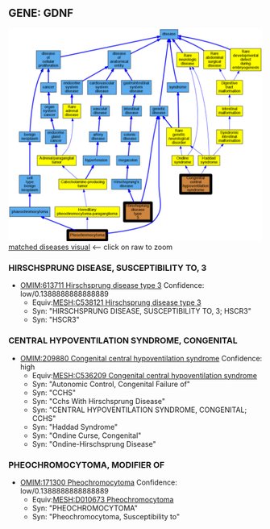 
## GENE: GDNF

![image](GDNF.png)
[matched diseases visual](GDNF.png)  <-- click on raw to zoom


### HIRSCHSPRUNG DISEASE, SUSCEPTIBILITY TO, 3
 * [OMIM:613711 Hirschsprung disease type 3](http://beta.monarchinitiative.org/disease/OMIM:613711) Confidence: low/0.1388888888888889
    * Equiv:[MESH:C538121 Hirschsprung disease type 3](http://beta.monarchinitiative.org/disease/MESH:C538121)
    * Syn: "HIRSCHSPRUNG DISEASE, SUSCEPTIBILITY TO, 3; HSCR3"
    * Syn: "HSCR3"

### CENTRAL HYPOVENTILATION SYNDROME, CONGENITAL
 * [OMIM:209880 Congenital central hypoventilation syndrome](http://beta.monarchinitiative.org/disease/OMIM:209880) Confidence: high
    * Equiv:[MESH:C536209 Congenital central hypoventilation syndrome](http://beta.monarchinitiative.org/disease/MESH:C536209)
    * Syn: "Autonomic Control, Congenital Failure of"
    * Syn: "CCHS"
    * Syn: "Cchs With Hirschsprung Disease"
    * Syn: "CENTRAL HYPOVENTILATION SYNDROME, CONGENITAL; CCHS"
    * Syn: "Haddad Syndrome"
    * Syn: "Ondine Curse, Congenital"
    * Syn: "Ondine-Hirschsprung Disease"

### PHEOCHROMOCYTOMA, MODIFIER OF
 * [OMIM:171300 Pheochromocytoma](http://beta.monarchinitiative.org/disease/OMIM:171300) Confidence: low/0.1388888888888889
    * Equiv:[MESH:D010673 Pheochromocytoma](http://beta.monarchinitiative.org/disease/MESH:D010673)
    * Syn: "PHEOCHROMOCYTOMA"
    * Syn: "Pheochromocytoma, Susceptibility to"
